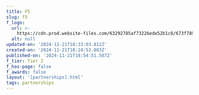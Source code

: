 ```yaml
---
title: F5
slug: f5
f_logo:
  url: >-
    https://cdn.prod.website-files.com/63292785af73226ede52b1c8/673f789c8edf0a87ec0200de__f5%25202.svg
  alt: null
updated-on: '2024-11-21T18:33:03.812Z'
created-on: '2024-11-21T18:14:53.083Z'
published-on: '2024-11-21T18:54:51.587Z'
f_tier: Tier 2
f_has-page: false
f_awards: false
layout: '[partnerships].html'
tags: partnerships
---
```



